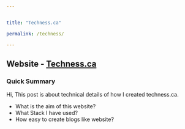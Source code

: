 ```yaml
---


title: "Techness.ca"

permalink: /techness/

---
```





## Website - [Techness.ca](https://techness.ca)

### Quick Summary
Hi, This post is about technical details of how I created techness.ca.

* What is the aim of this website?
* What Stack I have used?
* How easy to create blogs like website?

